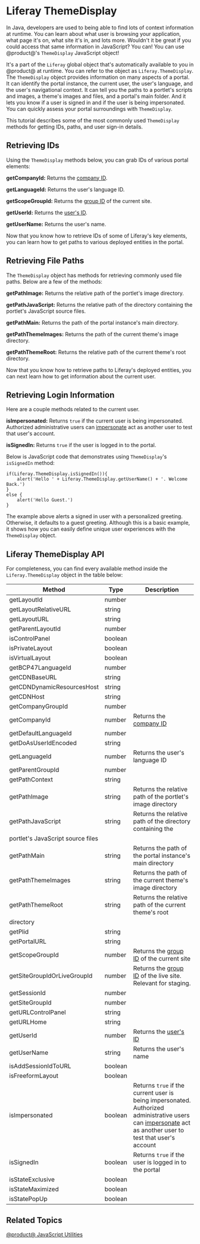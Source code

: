 # Liferay ThemeDisplay [](id=liferay-themedisplay)

In Java, developers are used to being able to find lots of context information
at runtime. You can learn about what user is browsing your application, what
page it's on, what site it's in, and lots more. Wouldn't it be great if you
could access that same information in JavaScript? You can! You can use 
@product@'s `ThemeDisplay` JavaScript object!

It's a part of the `Liferay` global object that's automatically available to you
in @product@ at runtime. You can refer to the object as `Liferay.ThemeDisplay`.
The `ThemeDisplay` object provides information on many aspects of a portal.
It can identify the portal instance, the current user, the user's language, and
the user's navigational context. It can tell you the paths to a portlet's
scripts and images, a theme's images and files, and a portal's main folder. And
it lets you know if a user is signed in and if the user is being impersonated.
You can quickly assess your portal surroundings with `ThemeDisplay`.

This tutorial describes some of the most commonly used `ThemeDisplay` methods
for getting IDs, paths, and user sign-in details.

## Retrieving IDs [](id=retrieving-ids)

Using the `ThemeDisplay` methods below, you can grab IDs of various portal
elements:

**getCompanyId:** Returns the
[company ID](/participate/liferaypedia/-/wiki/Main/Company+ID).

**getLanguageId:** Returns the user's language ID.

**getScopeGroupId:** Returns the
[group ID](/participate/liferaypedia/-/wiki/Main/Group+ID) of the current site.

**getUserId:** Returns the
[user's ID](/participate/liferaypedia/-/wiki/Main/User+ID).

**getUserName:** Returns the user's name.

Now that you know how to retrieve IDs of some of Liferay's key elements, you
can learn how to get paths to various deployed entities in the portal.

## Retrieving File Paths [](id=retrieving-file-paths)

The `ThemeDisplay` object has methods for retrieving commonly used file paths.
Below are a few of the methods:

**getPathImage:** Returns the relative path of the portlet's image directory.

**getPathJavaScript:** Returns the relative path of the directory containing the
portlet's JavaScript source files.

**getPathMain:** Returns the path of the portal instance's main directory.

**getPathThemeImages:** Returns the path of the current theme's image directory.

**getPathThemeRoot:** Returns the relative path of the current theme's root
directory.

Now that you know how to retrieve paths to Liferay's deployed entities, you can
next learn how to get information about the current user.

## Retrieving Login Information [](id=retrieving-login-information)

Here are a couple methods related to the current user.

**isImpersonated:** Returns `true` if the current user is being impersonated.
Authorized administrative users can
[impersonate](/discover/portal/-/knowledge_base/6-2/the-users-section-of-the-control-panel#user-management)
act as another user to test that user's account.

**isSignedIn:** Returns `true` if the user is logged in to the portal.

Below is JavaScript code that demonstrates using `ThemeDisplay`'s `isSignedIn`
method:

    if(Liferay.ThemeDisplay.isSignedIn()){
        alert('Hello ' + Liferay.ThemeDisplay.getUserName() + '. Welcome Back.')
    }
    else {
        alert('Hello Guest.')
    }

The example above alerts a signed in user with a personalized greeting.
Otherwise, it defaults to a guest greeting. Although this is a basic example, it
shows how you can easily define unique user experiences with the `ThemeDisplay`
object.

## Liferay ThemeDisplay API [](id=liferay-themedisplay-api)

For completeness, you can find every available method inside the 
`Liferay.ThemeDisplay` object in the table below:

| Method | Type | Description |
| --- | --- | --- |
| getLayoutId | number | |
| getLayoutRelativeURL | string | |
| getLayoutURL | string | |
| getParentLayoutId | number | |
| isControlPanel | boolean | |
| isPrivateLayout | boolean | |
| isVirtualLayout | boolean | |
| getBCP47LanguageId | number | |
| getCDNBaseURL | string | |
| getCDNDynamicResourcesHost | string | |
| getCDNHost | string | |
| getCompanyGroupId | number | |
| getCompanyId | number | Returns the [company ID](/participate/liferaypedia/-/wiki/Main/Company+ID) |
| getDefaultLanguageId | number | |
| getDoAsUserIdEncoded | string | |
| getLanguageId | number | Returns the user's language ID |
| getParentGroupId | number | |
| getPathContext | string | |
| getPathImage | string | Returns the relative path of the portlet's image directory |
| getPathJavaScript | string | Returns the relative path of the directory containing the
portlet's JavaScript source files |
| getPathMain | string | Returns the path of the portal instance's main directory |
| getPathThemeImages | string | Returns the path of the current theme's image directory |
| getPathThemeRoot | string | Returns the relative path of the current theme's root
directory |
| getPlid | string | |
| getPortalURL | string | |
| getScopeGroupId | number | Returns the [group ID](/participate/liferaypedia/-/wiki/Main/Group+ID) of the current site |
| getSiteGroupIdOrLiveGroupId | number | Returns the [group ID](/participate/liferaypedia/-/wiki/Main/Group+ID) of the live site. Relevant for staging. |
| getSessionId | number | |
| getSiteGroupId | number | |
| getURLControlPanel | string | |
| getURLHome | string | |
| getUserId | number | Returns the [user's ID](/participate/liferaypedia/-/wiki/Main/User+ID) |
| getUserName | string | Returns the user's name |
| isAddSessionIdToURL | boolean | |
| isFreeformLayout | boolean | |
| isImpersonated | boolean | Returns `true` if the current user is being impersonated. Authorized administrative users can [impersonate](/discover/portal/-/knowledge_base/6-2/the-users-section-of-the-control-panel#user-management) act as another user to test that user's account |
| isSignedIn | boolean | Returns `true` if the user is logged in to the portal |
| isStateExclusive | boolean | |
| isStateMaximized | boolean | |
| isStatePopUp | boolean | |

## Related Topics [](id=related-topics)

[@product@ JavaScript Utilities](/develop/tutorials/-/knowledge_base/7-0/javascript-utilities)
